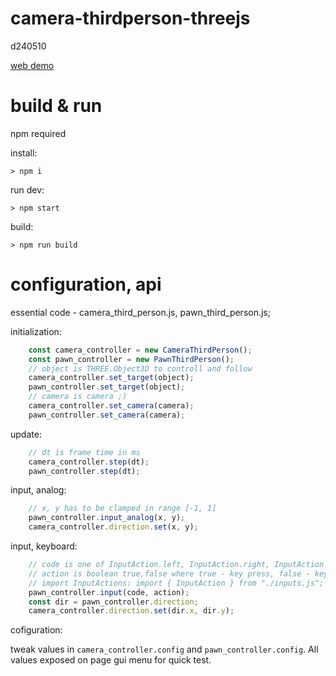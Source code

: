# camera-thirdperson-threejs

d240510

[web demo](https://camera-thirdperson-threejs.netlify.app/)

# build & run

npm required

install:
```
> npm i
```

run dev:
```
> npm start
```

build:
```
> npm run build
```

# configuration, api

essential code - camera_third_person.js, pawn_third_person.js;

initialization:
```js
    const camera_controller = new CameraThirdPerson();
    const pawn_controller = new PawnThirdPerson();
    // object is THREE.Object3D to controll and follow
    camera_controller.set_target(object);
    pawn_controller.set_target(object);
    // camera is camera ;)
    camera_controller.set_camera(camera);
    pawn_controller.set_camera(camera);
```

update:
```js
    // dt is frame time in ms
    camera_controller.step(dt);
    pawn_controller.step(dt);
```

input, analog:
```js
    // x, y has to be clamped in range [-1, 1]
    pawn_controller.input_analog(x, y);
    camera_controller.direction.set(x, y);
```

input, keyboard:
```js
    // code is one of InputAction.left, InputAction.right, InputAction.up, InputAction.down
    // action is boolean true,false where true - key press, false - key release
    // import InputActions: import { InputAction } from "./inputs.js";
    pawn_controller.input(code, action);
    const dir = pawn_controller.direction;
    camera_controller.direction.set(dir.x, dir.y);
```

cofiguration:

tweak values in `camera_controller.config` and `pawn_controller.config`.
All values exposed on page gui menu for quick test.
